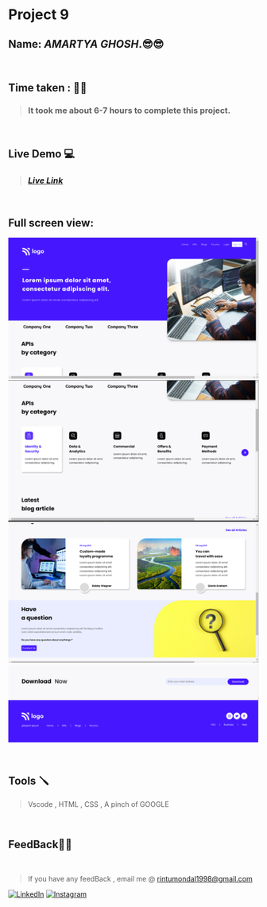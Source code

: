 # **Project 9**

## **Name:**  _AMARTYA GHOSH_.😎😎
<br>

## **Time taken :** ✍🏼

>### It took me about 6-7 hours to complete this project.
<br>

## **Live Demo**  💻 

>### _[**Live Link**](https://singular-croquembouche-97ab29.netlify.app)_

<br>

## Full screen view:
![desktop](./p9%20(1).png)
![desktop](./p9%20(2).png)
![desktop](./p9%20(3).png)
![desktop](./p9%20(4).png)

<br>


## **Tools** 🪛
>Vscode , HTML , CSS , A pinch of GOOGLE
<br>

## **FeedBack**🥷🏼

<br>

> If you have any feedBack , email me @
 rintumondal1998@gmail.com

[![LinkedIn][linkedin-shield]][linkedin-url]
[![Instagram][instagram-shield]][instagram-url]


[instagram-shield]: https://img.shields.io/badge/Instagram-%23E4405F.svg?style=for-the-badge&logo=Instagram&logoColor=white
[instagram-url]: https://www.instagram.com/rtiztic/

[linkedin-shield]: https://img.shields.io/badge/-LinkedIn-black.svg?style=for-the-badge&logo=linkedin&colorB=0B5FBB
[linkedin-url]: https://www.linkedin.com/in/amartya-ghosh-86a399193/
